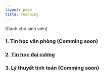 ```yaml
---
layout: page
title: Teaching
---
```

 
(Dành cho sinh viên)
### 1. Tin học văn phòng (Comming soon)

### 2. [Tin học đại cương](/teaching/tdc.html)

### 3. Lý thuyết tính toán (Comming soon)





